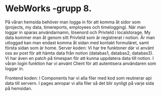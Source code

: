 # WebWorks -grupp 8.

På våran hemsida behöver man logga in för att komma åt sidor som (projects, my data, timereports, employees och timelogging). När man loggar in sparas användarnamn, lösenord och PrivteId i localstorage. My data kommer man åt genom sitt PrivteId som är registrerat i notion. Är man utloggad kan man endast komma åt sidan med kontakt formuläret, samt första sidan som är home. 
 
Server koden: Vi har tre funktoner  där vi använt oss av post för att hämta data från notion (databas1, databas2, databas3). Vi har även en patch på timespan för att kunna uppdatera data till notion. I våran login funktion har vi använt Client för att autentisera användaren som loggar in. 

Frontend koden: I Components har vi alla filer med kod som reutnerar api data till servern. I pages anropar vi alla filer så det blir synligt på varje sida på hemsidan.
